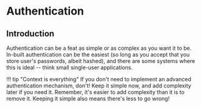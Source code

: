 # Authentication

## Introduction

Authentication can be a feat as simple or as complex as you want it to be. In-built authentication can be the easiest (so long as you accept that you store user's passwords, albeit hashed), and there are some systems where this is ideal -- think small single-user applications.

!!! tip "Context is everything"
    If you don't need to implement an advanced authentication mechanism, don't! Keep it simple now, and add complexity later if you need it. Remember, it's easier to add complexity than it is to remove it. Keeping it simple also means there's less to go wrong!